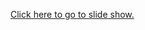 [Click here to go to slide show.](https://docs.google.com/presentation/d/1FItXisn8GAY31QAG3xy8bXo_J5KhoxVK/edit?usp=sharing&ouid=110911608531133718219&rtpof=true&sd=true)
